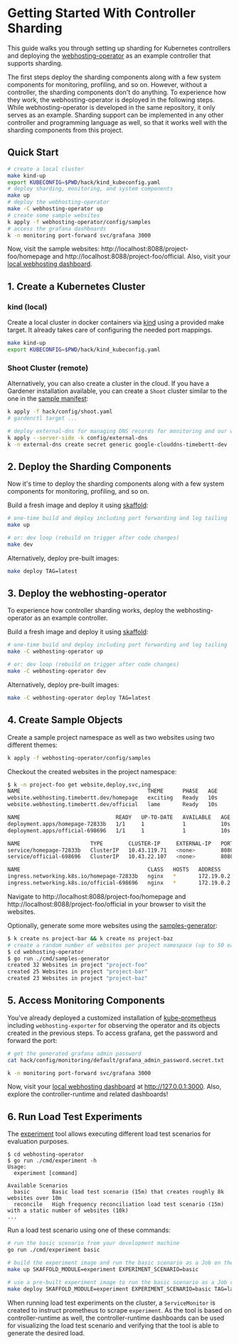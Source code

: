 # Getting Started With Controller Sharding

This guide walks you through setting up sharding for Kubernetes controllers and deploying the [webhosting-operator](../webhosting-operator/README.md) as an example controller that supports sharding.

The first steps deploy the sharding components along with a few system components for monitoring, profiling, and so on.
However, without a controller, the sharding components don't do anything.
To experience how they work, the webhosting-operator is deployed in the following steps.
While webhosting-operator is developed in the same repository, it only serves as an example.
Sharding support can be implemented in any other controller and programming language as well, so that it works well with the sharding components from this project.

## Quick Start

```bash
# create a local cluster
make kind-up
export KUBECONFIG=$PWD/hack/kind_kubeconfig.yaml
# deploy sharding, monitoring, and system components
make up
# deploy the webhosting-operator
make -C webhosting-operator up
# create some sample websites
k apply -f webhosting-operator/config/samples
# access the grafana dashboards
k -n monitoring port-forward svc/grafana 3000
```

Now, visit the sample websites: http://localhost:8088/project-foo/homepage and http://localhost:8088/project-foo/official.
Also, visit your [local webhosting dashboard](http://127.0.0.1:3000/d/NbmNpqEnk/webhosting?orgId=1).

## 1. Create a Kubernetes Cluster

### kind (local)

Create a local cluster in docker containers via [kind](https://kind.sigs.k8s.io/) using a provided make target.
It already takes care of configuring the needed port mappings.

```bash
make kind-up
export KUBECONFIG=$PWD/hack/kind_kubeconfig.yaml
```

### Shoot Cluster (remote)

Alternatively, you can also create a cluster in the cloud.
If you have a Gardener installation available, you can create a `Shoot` cluster similar to the one in the [sample manifest](../hack/config/shoot.yaml):

```bash
k apply -f hack/config/shoot.yaml
# gardenctl target ...

# deploy external-dns for managing DNS records for monitoring and our webhosting service
k apply --server-side -k config/external-dns
k -n external-dns create secret generic google-clouddns-timebertt-dev --from-literal project=$PROJECT_NAME --from-file service-account.json=$SERVICE_ACCOUNT_FILE
```

## 2. Deploy the Sharding Components

Now it's time to deploy the sharding components along with a few system components for monitoring, profiling, and so on.

Build a fresh image and deploy it using [skaffold](https://skaffold.dev/):

```bash
# one-time build and deploy including port forwarding and log tailing
make up

# or: dev loop (rebuild on trigger after code changes)
make dev
```

Alternatively, deploy pre-built images:

```bash
make deploy TAG=latest
```

## 3. Deploy the webhosting-operator

To experience how controller sharding works, deploy the webhosting-operator as an example controller.

Build a fresh image and deploy it using [skaffold](https://skaffold.dev/):

```bash
# one-time build and deploy including port forwarding and log tailing
make -C webhosting-operator up

# or: dev loop (rebuild on trigger after code changes)
make -C webhosting-operator dev
```

Alternatively, deploy pre-built images:

```bash
make -C webhosting-operator deploy TAG=latest
```

## 4. Create Sample Objects

Create a sample project namespace as well as two websites using two different themes:

```bash
k apply -f webhosting-operator/config/samples
```

Checkout the created websites in the project namespace:

```bash
$ k -n project-foo get website,deploy,svc,ing
NAME                                        THEME      PHASE   AGE
website.webhosting.timebertt.dev/homepage   exciting   Ready   10s
website.webhosting.timebertt.dev/official   lame       Ready   10s

NAME                              READY   UP-TO-DATE   AVAILABLE   AGE
deployment.apps/homepage-72833b   1/1     1            1           10s
deployment.apps/official-698696   1/1     1            1           10s

NAME                      TYPE        CLUSTER-IP     EXTERNAL-IP   PORT(S)    AGE
service/homepage-72833b   ClusterIP   10.43.119.71   <none>        8080/TCP   10s
service/official-698696   ClusterIP   10.43.22.107   <none>        8080/TCP   10s

NAME                                        CLASS   HOSTS   ADDRESS      PORTS   AGE
ingress.networking.k8s.io/homepage-72833b   nginx   *       172.19.0.2   80      10s
ingress.networking.k8s.io/official-698696   nginx   *       172.19.0.2   80      10s
```

Navigate to http://localhost:8088/project-foo/homepage and http://localhost:8088/project-foo/official in your browser to visit the websites.

Optionally, generate some more websites using the [samples-generator](../webhosting-operator/cmd/samples-generator):

```bash
$ k create ns project-bar && k create ns project-baz
# create a random number of websites per project namespace (up to 50 each)
$ cd webhosting-operator
$ go run ./cmd/samples-generator
created 32 Websites in project "project-foo"
created 25 Websites in project "project-bar"
created 23 Websites in project "project-baz"
```

## 5. Access Monitoring Components

You've already deployed a customized installation of [kube-prometheus](https://github.com/prometheus-operator/kube-prometheus) including `webhosting-exporter` for observing the operator and its objects created in the previous steps.
To access grafana, get the password and forward the port:

```bash
# get the generated grafana admin password
cat hack/config/monitoring/default/grafana_admin_password.secret.txt

k -n monitoring port-forward svc/grafana 3000
```

Now, visit your [local webhosting dashboard](http://127.0.0.1:3000/d/NbmNpqEnk/webhosting?orgId=1) at http://127.0.0.1:3000.
Also, explore the controller-runtime and related dashboards!

## 6. Run Load Test Experiments

The [experiment](./cmd/experiment) tool allows executing different load test scenarios for evaluation purposes.

```text
$ cd webhosting-operator
$ go run ./cmd/experiment -h
Usage:
  experiment [command]

Available Scenarios
  basic       Basic load test scenario (15m) that creates roughly 8k websites over 10m
  reconcile   High frequency reconciliation load test scenario (15m) with a static number of websites (10k)
...
```

Run a load test scenario using one of these commands:

```bash
# run the basic scenario from your development machine
go run ./cmd/experiment basic

# build the experiment image and run the basic scenario as a Job on the cluster
make up SKAFFOLD_MODULE=experiment EXPERIMENT_SCENARIO=basic

# use a pre-built experiment image to run the basic scenario as a Job on the cluster
make deploy SKAFFOLD_MODULE=experiment EXPERIMENT_SCENARIO=basic TAG=latest
```

When running load test experiments on the cluster, a `ServiceMonitor` is created to instruct prometheus to scrape `experiment`.
As the tool is based on controller-runtime as well, the controller-runtime dashboards can be used for visualizing the load test scenario and verifying that the tool is able to generate the desired load.
